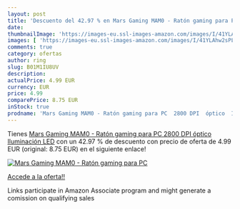 ```yaml
---
layout: post
title: 'Descuento del 42.97 % en Mars Gaming MAM0 - Ratón gaming para PC '
date: 
thumbnailImage: 'https://images-eu.ssl-images-amazon.com/images/I/41YLAhw2sPL._SL200_.jpg'
images: [ 'https://images-eu.ssl-images-amazon.com/images/I/41YLAhw2sPL._SL200_.jpg' ]
comments: true
category: ofertas
author: ring
slug: B01M1IU8UV
description:
actualPrice: 4.99 EUR
currency: EUR
price: 4.99
comparePrice: 8.75 EUR
inStock: true
prodname: 'Mars Gaming MAM0 - Ratón gaming para PC  2800 DPI  óptico  Iluminación LED'
---
```


Tienes [Mars Gaming MAM0 - Ratón gaming para PC  2800 DPI  óptico  Iluminación LED](https://www.amazon.es/dp/B01M1IU8UV/?tag=tolees-21) con un 42.97 % de descuento con precio de oferta de 4.99 EUR (original: 8.75 EUR) en el siguiente enlace!

[![Mars Gaming MAM0 - Ratón gaming para PC ](https://images-eu.ssl-images-amazon.com/images/I/41YLAhw2sPL._SL200_.jpg)](https://www.amazon.es/dp/B01M1IU8UV/?tag=tolees-21)

[Accede a la oferta!!](https://www.amazon.es/dp/B01M1IU8UV/?tag=tolees-21)

Links participate in Amazon Associate program and might generate a comission on qualifying sales


